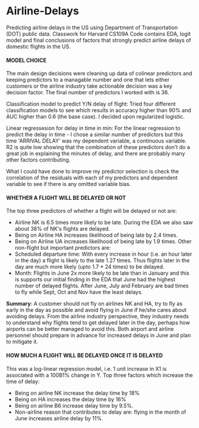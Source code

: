 # Airline-Delays
Predicting airline delays in the US using Department of Transportation (DOT) public data. Classwork for Harvard CS109A
Code contains EDA, logit model and final conclusions of factors that strongly predict airline delays of domestic flights in the US.

#### MODEL CHOICE
The main design decisions were cleaning up data of colinear predictors and  keeping predictors to a managable number and one that lets either customers or the airline industry take actionable decision was a key decision factor. The final number of predictors I worked with is 36. 

Classification model to predict Y/N delay of flight: Tried four different classification models to see which results in accuracy higher than 90% and AUC higher than 0.6 (the base case). I decided upon regularized logistic.

Linear regressesion for delay in time in min: For the linear regression to predict the delay in time - I chose a similar number of predictors but this time 'ARRIVAL DELAY' was my dependent variable, a continuous variable. R2 is quite low showing that the combination of these predictors don't do a great job in explaining the minutes of delay, and there are probably many other factors contributing.

What I could have done to improve my predictor selection is check the correlation of the residuals with each of my predictors and dependent variable to see if there is any omitted variable bias.

#### WHETHER A FLIGHT WILL BE DELAYED OR NOT
The top three predictors of whether a flight will be delayed or not are:

* Airline NK is 6.5 times more likely to be late. During the EDA we also saw about 38% of NK's flights are delayed.
* Being on Airline HA increases likelihood of being late by 2.4 times.
* Being on Airline UA increases likelihood of being late by 1.9 times. Other non-flight but important predictors are:
* Scheduled departure time: With every increase in hour (i.e. an hour later in the day) a flight is likely to the late 1.27 times. Thus flights later in the day are much more likely (upto 1.7 * 24 times) to be delayed.
* Month: Flights in June 2x more likely to be late than in January and this is supports our initial finding in the EDA that June had the highest number of delayed flights. After June, July and February are bad times to fly while Sept, Oct and Nov have the least delays. 

**Summary**: A customer should not fly on airlines NK and HA, try to fly as early in the day as possible and avoid flying in June if he/she cares about avoiding delays. From the airline industry perspective, they industry needs to understand why flights tend to get delayed later in the day, perhaps how airports can be better managed to avoid this. Both airport and airline personnel should prepare in advance for increased delays in June and plan to mitigate it.

#### HOW MUCH A FLIGHT WILL BE DELAYED ONCE IT IS DELAYED
This was a log-linear regression model, i.e. 1 unit increase in X1 is associated with a 100B1% change in Y. Top three factors which increase the time of delay:

* Being on airline NK increase the delay time by 18%
* Being on HA increases the delay time by 16%
* Being on airline B6 increase delay time by 9.5%.
* Non-airline reason that contributes to delay are: flying in the month of June increases airline delay by 11%.
